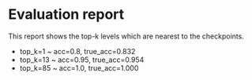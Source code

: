 # Evaluation report
This report shows the top-k levels which are nearest to the checkpoints.
+ top_k=1 ~ acc=0.8, true_acc=0.832
+ top_k=13 ~ acc=0.95, true_acc=0.954
+ top_k=85 ~ acc=1.0, true_acc=1.000
